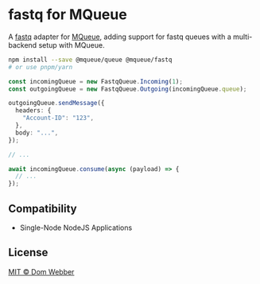 # fastq for MQueue

A [fastq](https://github.com/mcollina/fastq) adapter for
[MQueue](https://github.com/domwebber/mqueue/blob/main/packages/queue/README.md),
adding support for fastq queues with a multi-backend setup with MQueue.

```bash
npm install --save @mqueue/queue @mqueue/fastq
# or use pnpm/yarn
```

```ts
const incomingQueue = new FastqQueue.Incoming(1);
const outgoingQueue = new FastqQueue.Outgoing(incomingQueue.queue);

outgoingQueue.sendMessage({
  headers: {
    "Account-ID": "123",
  },
  body: "...",
});

// ...

await incomingQueue.consume(async (payload) => {
  // ...
});
```

## Compatibility

- Single-Node NodeJS Applications

## License

[MIT © Dom Webber](./LICENSE)
